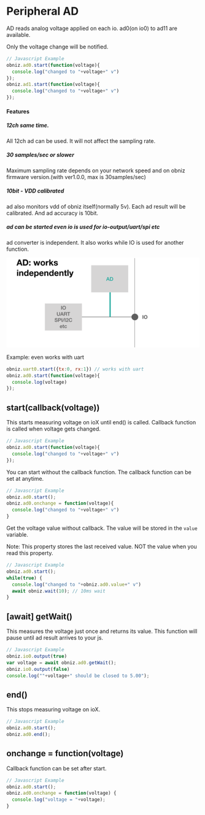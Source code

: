 # Peripheral AD
AD reads analog voltage applied on each io.
ad0(on io0) to ad11 are available.

Only the voltage change will be notified.

```Javascript
// Javascript Example
obniz.ad0.start(function(voltage){
  console.log("changed to "+voltage+" v")
});
obniz.ad1.start(function(voltage){
  console.log("changed to "+voltage+" v")
});
```

#### Features
##### 12ch same time.
All 12ch ad can be used. It will not affect the sampling rate.
##### 30 samples/sec or slower
Maximum sampling rate depends on your network speed and on obniz firmware version.(with ver1.0.0, max is 30samples/sec)
##### 10bit - VDD calibrated
ad also monitors vdd of obniz itself(normally 5v). Each ad result will be calibrated. And ad accuracy is 10bit.
##### ad can be started even io is used for io-output/uart/spi etc
ad converter is independent. It also works while IO is used for another function. 

![](./images/ad_0.png)

Example: even works with uart
```Javascript
obniz.uart0.start({tx:0, rx:1}) // works with uart
obniz.ad0.start(function(voltage){
  console.log(voltage)
});
```

## start(callback(voltage))
This starts measuring voltage on ioX until end() is called.
Callback function is called when voltage gets changed.

```Javascript
// Javascript Example
obniz.ad0.start(function(voltage){
  console.log("changed to "+voltage+" v")
});
```
You can start without the callback function.
The callback function can be set at anytime.

```Javascript
// Javascript Example
obniz.ad0.start();
obniz.ad0.onchange = function(voltage){
  console.log("changed to "+voltage+" v")
}
```

Get the voltage value without callback.
The value will be stored in the `value` variable.

Note: This property stores the last received value.
NOT the value when you read this property.

```Javascript
// Javascript Example
obniz.ad0.start();
while(true) {
  console.log("changed to "+obniz.ad0.value+" v")
  await obniz.wait(10); // 10ms wait
}
```
## [await] getWait()
This measures the voltage just once and returns its value.
This function will pause until ad result arrives to your js.

```Javascript
// Javascript Example
obniz.io0.output(true)
var voltage = await obniz.ad0.getWait();
obniz.io0.output(false)
console.log(""+voltage+" should be closed to 5.00");
```
## end()
This stops measuring voltage on ioX.

```Javascript
// Javascript Example
obniz.ad0.start();
obniz.ad0.end();
```
## onchange = function(voltage)
Callback function can be set after start.

```Javascript
// Javascript Example
obniz.ad0.start();
obniz.ad0.onchange = function(voltage) {
  console.log("voltage = "+voltage);
}
```